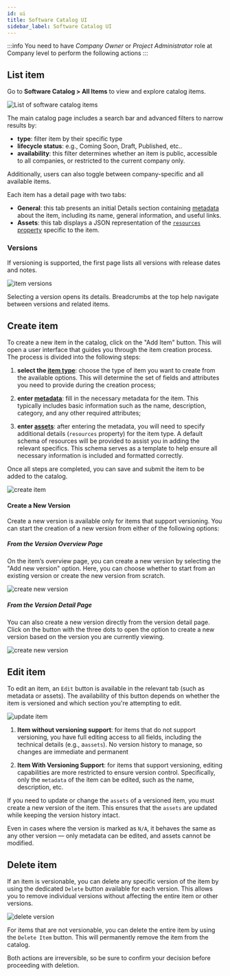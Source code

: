 ```yaml
---
id: ui
title: Software Catalog UI
sidebar_label: Software Catalog UI
---
```


:::info
You need to have *Company Owner* or *Project Administrator* role at Company level to perform the following actions
:::

## List item

Go to **Software Catalog > All Items** to view and explore catalog items.

![List of software catalog items](./img/software-catalog-overview.png)

The main catalog page includes a search bar and advanced filters to narrow results by:

- **type**: filter item by their specific type
- **lifecycle status**: e.g., Coming Soon, Draft, Published, etc..
- **availability**: this filter determines whether an item is public, accessible to all companies, or restricted to the current company only.

Additionally, users can also toggle between company-specific and all available items.

Each item has a detail page with two tabs:

- **General**: this tab presents an initial Details section containing [metadata][items-data-structure] about the item, including its name, general information, and useful links.
- **Assets**: this tab displays a JSON representation of the [`resources` property][items-manifest] specific to the item.

### Versions

If versioning is supported, the first page lists all versions with release dates and notes.

![item versions](./img/version-overview.png)

Selecting a version opens its details. Breadcrumbs at the top help navigate between versions and related items.

## Create item

To create a new item in the catalog, click on the "Add Item" button. This will open a user interface that guides you through the item creation process. The process is divided into the following steps:

1. **select the [item type][items-type]**: choose the type of item you want to create from the available options. This will determine the set of fields and attributes you need to provide during the creation process;

2. **enter [metadata][items-data-structure]**: fill in the necessary metadata for the item. This typically includes basic information such as the name, description, category, and any other required attributes;

3. **enter [assets][items-manifest]**: after entering the metadata, you will need to specify additional details (`resources` property) for the item type. A default schema of resources will be provided to assist you in adding the relevant specifics. This schema serves as a template to help ensure all necessary information is included and formatted correctly.

Once all steps are completed, you can save and submit the item to be added to the catalog.

![create item](./img/software-catalog-create-item.png)

#### Create a New Version

Create a new version is available only for items that support versioning. You can start the creation of a new version from either of the following options:

##### From the Version Overview Page
On the item’s overview page, you can create a new version by selecting the "Add new version" option. Here, you can choose whether to start from an existing version or create the new version from scratch.

![create new version](./img/software-catalog-create-new-version.png)

##### From the Version Detail Page
You can also create a new version directly from the version detail page. Click on the button with the three dots to open the option to create a new version based on the version you are currently viewing.

![create new version](./img/software-catalog-create-version-from-this.png)

## Edit item

To edit an item, an `Edit` button is available in the relevant tab (such as metadata or assets). The availability of this button depends on whether the item is versioned and which section you're attempting to edit.

![update item](./img/update-item.png)

1. **Item without versioning support**: for items that do not support versioning, you have full editing access to all fields, including the technical details (e.g., a`assets`). No version history to manage, so changes are immediate and permanent

2. **Item With Versioning Support**: for items that support versioning, editing capabilities are more restricted to ensure version control. Specifically, only the `metadata` of the item can be edited, such as the name, description, etc.

If you need to update or change the `assets` of a versioned item, you must create a new version of the item. This ensures that the `assets` are updated while keeping the version history intact.

Even in cases where the version is marked as `N/A`, it behaves the same as any other version — only metadata can be edited, and assets cannot be modified.

## Delete item

If an item is versionable, you can delete any specific version of the item by using the dedicated `Delete` button available for each version. This allows you to remove individual versions without affecting the entire item or other versions.

![delete version](./img/delete-version.png)

For items that are not versionable, you can delete the entire item by using the `Delete Item` button. This will permanently remove the item from the catalog.

Both actions are irreversible, so be sure to confirm your decision before proceeding with deletion.

[items-data-structure]: ../basic-concepts/05_items-data-structure.md
[items-type]: ../basic-concepts/10_items-types.md
[items-manifest]: ../manifests/item/overview.md